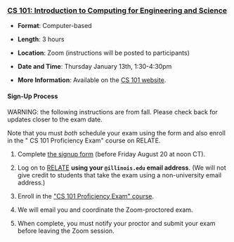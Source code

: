 ### <a name="CS101" class="anchor"></a>[CS 101: Introduction to Computing for Engineering and Science](https://relate.cs.illinois.edu/course/cs101-prof/)

* **Format**:  Computer-based
<!--- -->
* **Length**:  3 hours
<!--- -->
* **Location**:  Zoom (instructions will be posted to participants)
<!--- -->
* **Date and Time**:  Thursday January 13th, 1:30-4:30pm
<!--- -->
* **More Information**:  Available on the [CS 101 website](https://relate.cs.illinois.edu/course/cs101-prof/).

#### Sign-Up Process

WARNING:  the following instructions are from fall.   Please check back for updates closer to the exam date.

Note that you must *both* schedule your exam using the form and also enroll in the "
CS 101 Proficiency Exam" course on RELATE.

1. Complete [the signup form](https://forms.illinois.edu/sec/998902874) (before Friday August 20 at noon CT).
<!--- -->
2. Log on to [RELATE](https://relate.cs.illinois.edu/course/cs101-prof/) **using your `@illinois.edu` email address**.
(We will not give credit to students that take the exam using a non-university email address.)
<!--- -->
3. Enroll in the ["CS 101 Proficiency Exam" course](https://relate.cs.illinois.edu/course/cs101-prof/).
<!--- -->
4. We will email you and coordinate the Zoom-proctored exam.
<!-- -->
5. When complete, you must notify your proctor and submit your exam before leaving the Zoom session.
